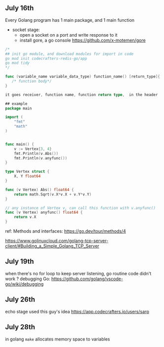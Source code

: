## July 16th
Every Golang program has 1 main package, and 1 main function

- socket stage:
    - open a socket on a port and write response to it
	- install gore, a go console https://github.com/x-motemen/gore

```go
/*
## init go module, and download modules for import in code
go mod init codecrafters-redis-go/app
go mod tidy
*/

func (variable_name variable_data_type) function_name() [return_type]{
   /* function body*/
}

it goes receiver, function name, function return type,  in the header

## example
package main

import (
	"fmt"
	"math"
)


func main() {
	v := Vertex{3, 4}
	fmt.Println(v.Abs())
	fmt.Println(v.anyfunc())
}

type Vertex struct {
	X, Y float64
}

func (v Vertex) Abs() float64 {
	return math.Sqrt(v.X*v.X + v.Y*v.Y)
}

// any instance of Vertex v, can call this function with v.anyfunc()
func (v Vertex) anyfunc() float64 {
	return v.X
}
```
ref:
Methods and interfaces: https://go.dev/tour/methods/4

https://www.golinuxcloud.com/golang-tcp-server-client/#Building_a_Simple_Golang_TCP_Server


## July 19th

when there's no for loop to keep server listening, go routine code didn't work ? 
debugging Go:
https://github.com/golang/vscode-go/wiki/debugging

## July 26th
echo stage used this guy's idea
https://app.codecrafters.io/users/sarp

## July 28th
in golang `make` allocates memory space to variables